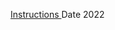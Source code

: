 [Instructions ](https://docs.google.com/document/d/17spNl5zlSgUob5A3ntoFYHKoYfQVZ3SABcnIlrTtBCw/edit)
Date 2022